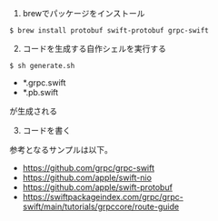 1. brewでパッケージをインストール

```
$ brew install protobuf swift-protobuf grpc-swift
```

2. コードを生成する自作シェルを実行する

```
$ sh generate.sh
```

- *.grpc.swift
- *.pb.swift

が生成される

3. コードを書く

参考となるサンプルは以下。  

- https://github.com/grpc/grpc-swift
- https://github.com/apple/swift-nio
- https://github.com/apple/swift-protobuf
- https://swiftpackageindex.com/grpc/grpc-swift/main/tutorials/grpccore/route-guide
